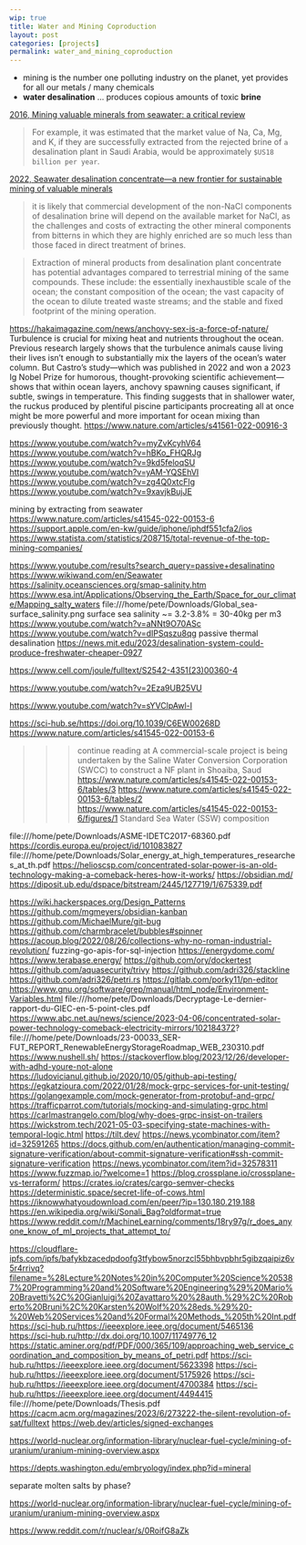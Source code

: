 ```yaml
---
wip: true
title: Water and Mining Coproduction
layout: post
categories: [projects]
permalink: water_and_mining_coproduction
---
```


* mining is the number one polluting industry on the planet, yet provides for all our metals / many chemicals
* **water desalination** ... produces copious amounts of toxic **brine**

[2016, Mining valuable minerals from seawater: a critical review](https://doi.org/10.1039/C6EW00268D)

> For example, it was estimated that the market value
> of Na, Ca, Mg, and K, if they are successfully extracted from the rejected brine of `a`
> desalination plant in Saudi Arabia, would be approximately `$US18 billion per year`.


[2022, Seawater desalination concentrate—a new frontier for sustainable mining of valuable minerals](https://doi.org/10.1038/s41545-022-00153-6)

> it is likely that commercial development of the non-NaCl components of desalination brine will depend on the available market for NaCl,
> as the challenges and costs of extracting the other mineral components from bitterns in which they are highly enriched are so much less
> than those faced in direct treatment of brines.


> Extraction of mineral products from desalination plant concentrate has potential advantages compared to terrestrial mining of the same compounds.
> These include: the essentially inexhaustible scale of the ocean; the constant composition of the ocean;
> the vast capacity of the ocean to dilute treated waste streams; and the stable and fixed footprint of the mining operation.


https://hakaimagazine.com/news/anchovy-sex-is-a-force-of-nature/
Turbulence is crucial for mixing heat and nutrients throughout the ocean. Previous research largely shows that the turbulence animals cause living their lives isn’t enough to substantially mix the layers of the ocean’s water column. But Castro’s study—which was published in 2022 and won a 2023 Ig Nobel Prize for humorous, thought-provoking scientific achievement—shows that within ocean layers, anchovy spawning causes significant, if subtle, swings in temperature. This finding suggests that in shallower water, the ruckus produced by plentiful piscine participants procreating all at once might be more powerful and more important for ocean mixing than previously thought.
https://www.nature.com/articles/s41561-022-00916-3



https://www.youtube.com/watch?v=myZvKcyhV64
https://www.youtube.com/watch?v=hBKo_FHQRJg
https://www.youtube.com/watch?v=9kd5feloqSU
https://www.youtube.com/watch?v=yAM-YQSEhVI
https://www.youtube.com/watch?v=zg4Q0xtcFlg
https://www.youtube.com/watch?v=9xavjkBujJE

mining by extracting from seawater
https://www.nature.com/articles/s41545-022-00153-6
https://support.apple.com/en-kw/guide/iphone/iphdf551cfa2/ios
https://www.statista.com/statistics/208715/total-revenue-of-the-top-mining-companies/


https://www.youtube.com/results?search_query=passive+desalinatino
https://www.wikiwand.com/en/Seawater
https://salinity.oceansciences.org/smap-salinity.htm
https://www.esa.int/Applications/Observing_the_Earth/Space_for_our_climate/Mapping_salty_waters
file:///home/pete/Downloads/Global_sea-surface_salinity.png
surface sea salinity ~= 3.2-3.8% = 30-40kg per m3
https://www.youtube.com/watch?v=aNNt9O70ASc
https://www.youtube.com/watch?v=dIPSqszu8qg
passive thermal desalination
https://news.mit.edu/2023/desalination-system-could-produce-freshwater-cheaper-0927

https://www.cell.com/joule/fulltext/S2542-4351(23)00360-4


https://www.youtube.com/watch?v=2Eza9UB25VU

https://www.youtube.com/watch?v=sYVClpAwl-I




https://sci-hub.se/https://doi.org/10.1039/C6EW00268D
https://www.nature.com/articles/s41545-022-00153-6
>>>continue reading at
> A commercial-scale project is being undertaken by the Saline Water Conversion Corporation (SWCC) to construct a NF plant in Shoaiba, Saud
https://www.nature.com/articles/s41545-022-00153-6/tables/3
https://www.nature.com/articles/s41545-022-00153-6/tables/2
https://www.nature.com/articles/s41545-022-00153-6/figures/1
Standard Sea Water (SSW) composition



file:///home/pete/Downloads/ASME-IDETC2017-68360.pdf
https://cordis.europa.eu/project/id/101083827
file:///home/pete/Downloads/Solar_energy_at_high_temperatures_researches_at_th.pdf
https://helioscsp.com/concentrated-solar-power-is-an-old-technology-making-a-comeback-heres-how-it-works/
https://obsidian.md/
https://diposit.ub.edu/dspace/bitstream/2445/127719/1/675339.pdf


https://wiki.hackerspaces.org/Design_Patterns
https://github.com/mgmeyers/obsidian-kanban
https://github.com/MichaelMure/git-bug
https://github.com/charmbracelet/bubbles#spinner
https://acoup.blog/2022/08/26/collections-why-no-roman-industrial-revolution/
fuzzing-go-apis-for-sql-injection
https://energydome.com/
https://www.terabase.energy/
https://github.com/ory/dockertest
https://github.com/aquasecurity/trivy
https://github.com/adri326/stackline
https://github.com/adri326/petri.rs
https://gitlab.com/porky11/pn-editor
https://www.gnu.org/software/grep/manual/html_node/Environment-Variables.html
file:///home/pete/Downloads/Decryptage-Le-dernier-rapport-du-GIEC-en-5-point-cles.pdf
https://www.abc.net.au/news/science/2023-04-06/concentrated-solar-power-technology-comeback-electricity-mirrors/102184372?
file:///home/pete/Downloads/23-00033_SER-FUT_REPORT_RenewableEnergyStorageRoadmap_WEB_230310.pdf
https://www.nushell.sh/
https://stackoverflow.blog/2023/12/26/developer-with-adhd-youre-not-alone
https://ludovicianul.github.io/2020/10/05/github-api-testing/
https://egkatzioura.com/2022/01/28/mock-grpc-services-for-unit-testing/
https://golangexample.com/mock-generator-from-protobuf-and-grpc/
https://trafficparrot.com/tutorials/mocking-and-simulating-grpc.html
https://carlmastrangelo.com/blog/why-does-grpc-insist-on-trailers
https://wickstrom.tech/2021-05-03-specifying-state-machines-with-temporal-logic.html
https://tilt.dev/
https://news.ycombinator.com/item?id=32591265
https://docs.github.com/en/authentication/managing-commit-signature-verification/about-commit-signature-verification#ssh-commit-signature-verification
https://news.ycombinator.com/item?id=32578311
https://www.fuzzmap.io/?welcome=1
https://blog.crossplane.io/crossplane-vs-terraform/
https://crates.io/crates/cargo-semver-checks
https://deterministic.space/secret-life-of-cows.html
https://iknowwhatyoudownload.com/en/peer/?ip=130.180.219.188
https://en.wikipedia.org/wiki/Sonali_Bag?oldformat=true
https://www.reddit.com/r/MachineLearning/comments/18ry97g/r_does_anyone_know_of_ml_projects_that_attempt_to/



https://cloudflare-ipfs.com/ipfs/bafykbzacedpdoofg3tfybow5norzcl55bhbvpbhr5gibzqaipiz6v5r4rrivq?filename=%28Lecture%20Notes%20in%20Computer%20Science%205387%20Programming%20and%20Software%20Engineering%29%20Mario%20Bravetti%2C%20Gianluigi%20Zavattaro%20%28auth.%29%2C%20Roberto%20Bruni%2C%20Karsten%20Wolf%20%28eds.%29%20-%20Web%20Services%20and%20Formal%20Methods_%205th%20Int.pdf
https://sci-hub.ru/https://ieeexplore.ieee.org/document/5465136
https://sci-hub.ru/http://dx.doi.org/10.1007/11749776_12
https://static.aminer.org/pdf/PDF/000/365/109/approaching_web_service_coordination_and_composition_by_means_of_petri.pdf
https://sci-hub.ru/https://ieeexplore.ieee.org/document/5623398
https://sci-hub.ru/https://ieeexplore.ieee.org/document/5175926
https://sci-hub.ru/https://ieeexplore.ieee.org/document/4700384
https://sci-hub.ru/https://ieeexplore.ieee.org/document/4494415
file:///home/pete/Downloads/Thesis.pdf
https://cacm.acm.org/magazines/2023/6/273222-the-silent-revolution-of-sat/fulltext
https://web.dev/articles/signed-exchanges


https://world-nuclear.org/information-library/nuclear-fuel-cycle/mining-of-uranium/uranium-mining-overview.aspx

https://depts.washington.edu/embryology/index.php?id=mineral

separate molten salts by phase?

https://world-nuclear.org/information-library/nuclear-fuel-cycle/mining-of-uranium/uranium-mining-overview.aspx

https://www.reddit.com/r/nuclear/s/0RoifG8aZk

